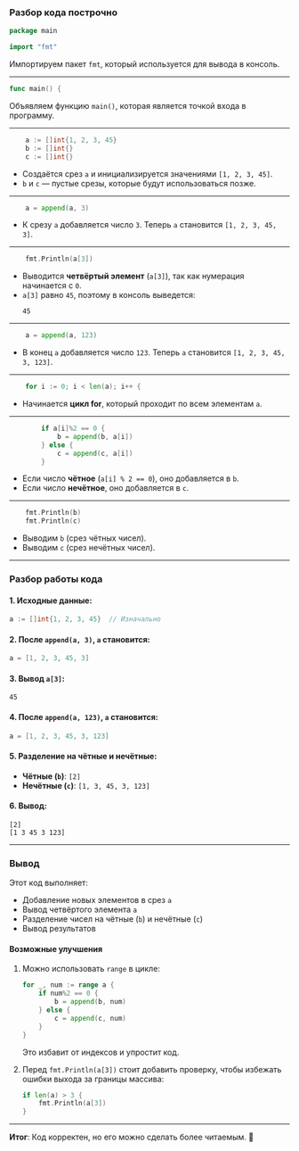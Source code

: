 ### **Разбор кода построчно**

```go
package main

import "fmt"
```
Импортируем пакет `fmt`, который используется для вывода в консоль.

---

```go
func main() {
```
Объявляем функцию `main()`, которая является точкой входа в программу.

---

```go
	a := []int{1, 2, 3, 45}
	b := []int{}
	c := []int{}
```
- Создаётся срез `a` и инициализируется значениями `[1, 2, 3, 45]`.  
- `b` и `c` — пустые срезы, которые будут использоваться позже.

---

```go
	a = append(a, 3)
```
- К срезу `a` добавляется число `3`. Теперь `a` становится `[1, 2, 3, 45, 3]`.

---

```go
	fmt.Println(a[3])
```
- Выводится **четвёртый элемент** (`a[3]`), так как нумерация начинается с `0`.
- `a[3]` равно `45`, поэтому в консоль выведется:
  ```
  45
  ```

---

```go
	a = append(a, 123)
```
- В конец `a` добавляется число `123`. Теперь `a` становится `[1, 2, 3, 45, 3, 123]`.

---

```go
	for i := 0; i < len(a); i++ {
```
- Начинается **цикл for**, который проходит по всем элементам `a`.

---

```go
		if a[i]%2 == 0 {
			b = append(b, a[i])
		} else {
			c = append(c, a[i])
		}
```
- Если число **чётное** (`a[i] % 2 == 0`), оно добавляется в `b`.  
- Если число **нечётное**, оно добавляется в `c`.

---

```go
	fmt.Println(b)
	fmt.Println(c)
```
- Выводим `b` (срез чётных чисел).  
- Выводим `c` (срез нечётных чисел).

---

### **Разбор работы кода**
#### 1. Исходные данные:
```go
a := []int{1, 2, 3, 45}  // Изначально
```
#### 2. После `append(a, 3)`, `a` становится:
```go
a = [1, 2, 3, 45, 3]
```
#### 3. Вывод `a[3]`:
```
45
```
#### 4. После `append(a, 123)`, `a` становится:
```go
a = [1, 2, 3, 45, 3, 123]
```
#### 5. Разделение на чётные и нечётные:
- **Чётные (`b`)**: `[2]`
- **Нечётные (`c`)**: `[1, 3, 45, 3, 123]`

#### 6. Вывод:
```
[2]
[1 3 45 3 123]
```

---

### **Вывод**
Этот код выполняет:
- Добавление новых элементов в срез `a`
- Вывод четвёртого элемента `a`
- Разделение чисел на чётные (`b`) и нечётные (`c`)
- Вывод результатов

#### **Возможные улучшения**
1. Можно использовать `range` в цикле:
   ```go
   for _, num := range a {
       if num%2 == 0 {
           b = append(b, num)
       } else {
           c = append(c, num)
       }
   }
   ```
   Это избавит от индексов и упростит код.

2. Перед `fmt.Println(a[3])` стоит добавить проверку, чтобы избежать ошибки выхода за границы массива:
   ```go
   if len(a) > 3 {
       fmt.Println(a[3])
   }
   ```
---

**Итог**: Код корректен, но его можно сделать более читаемым. 🚀